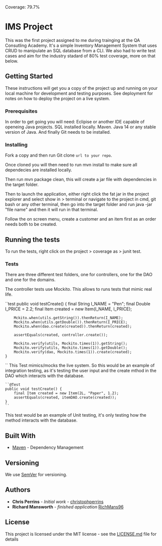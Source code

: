 Coverage: 79.7%
# IMS Project

This was the first project assigned to me during trainging at the QA Consutling Academy. It's a simple Inventory Management System that uses CRUD to manipulate an SQL database from a CLI.
We also had to write test cases and aim for the industry stadard of 80% test coverage, more on that below.

## Getting Started

These instructions will get you a copy of the project up and running on your local machine for development and testing purposes. See deployment for notes on how to deploy the project on a live system.

### Prerequisites

In order to get going you will need:
Eclipise or another IDE capable of openeing Java projects.
SQL installed locally.
Maven.
Java 14 or any stable version of Java.
And finally Git needs to be installed.


### Installing
Fork a copy and then run Git clone `url to your repo`.

Once cloned you will then need to run mvn install to make sure all dependecies are installed locally.

Then run mvn package clean, this will create a jar file with dependencies in the target folder.

Then to launch the application, either right click the fat jar in the project explorer and select show in > terminal or navigate to the project in cmd, git bash or any other terminal, then go into the target folder and run java -jar "file name" and then it will run in that terminal.

Follow the on screen menu, create a customer and an item first as an order needs both to be created.

## Running the tests

To run the tests, right click on the project > coverage as > junit test. 

### Tests 

There are three different test folders, one for controllers, one for the DAO and one for the domains.

The controller tests use Mockito. This allows to runs tests that mimic real life.

 ``test
	public void testCreate() {
		final String I_NAME = "Pen";
		final Double I_PRICE = 2.2;
		final Item created = new Item(I_NAME, I_PRICE);

		Mckito.when(utils.getString()).thenReturn(I_NAME);
		Mockito.when(utils.getDouble()).thenReturn(I_PRICE);
		Mockito.when(dao.create(created)).thenReturn(created);

		assertEquals(created, controller.create());

		Mockito.verify(utils, Mockito.times(1)).getString();
		Mockito.verify(utils, Mockito.times(1)).getDouble();
		Mockito.verify(dao, Mockito.times(1)).create(created);
	}
``
This Test mimics/mocks the live system. So this would be an example of integration testing, as it's testing the user input and the create mthod in the DAO which interacts with the database.

	``@Test
	public void testCreate() {
		final Item created = new Item(2L, "Paper", 1.2);
		assertEquals(created, itemDAO.create(created));
	}
	``
  This test would be an example of Unit testing, it's only testing how the method interacts with the database.


## Built With

* [Maven](https://maven.apache.org/) - Dependency Management

## Versioning

We use [SemVer](http://semver.org/) for versioning.

## Authors

* **Chris Perrins** - *Initial work* - [christophperrins](https://github.com/christophperrins)
* **Richard Mansworth** - *finished application* [RichMans96](https://github.com/RichMans96)

## License

This project is licensed under the MIT license - see the [LICENSE.md](LICENSE.md) file for details 


